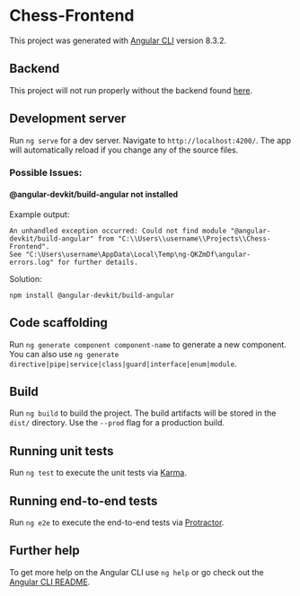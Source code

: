 # Chess-Frontend

This project was generated with [Angular CLI](https://github.com/angular/angular-cli) version 8.3.2.

## Backend

This project will not run properly without the backend found [here](https://github.com/jnewmaninpa/Chess-Backend).

## Development server

Run `ng serve` for a dev server. Navigate to `http://localhost:4200/`. The app will automatically reload if you change any of the source files.

### Possible Issues:

#### @angular-devkit/build-angular not installed
Example output:

```
An unhandled exception occurred: Could not find module "@angular-devkit/build-angular" from "C:\\Users\\username\\Projects\\Chess-Frontend".
See "C:\Users\username\AppData\Local\Temp\ng-QKZmDf\angular-errors.log" for further details.
```

Solution:

`npm install @angular-devkit/build-angular`

## Code scaffolding

Run `ng generate component component-name` to generate a new component. You can also use `ng generate directive|pipe|service|class|guard|interface|enum|module`.

## Build

Run `ng build` to build the project. The build artifacts will be stored in the `dist/` directory. Use the `--prod` flag for a production build.

## Running unit tests

Run `ng test` to execute the unit tests via [Karma](https://karma-runner.github.io).

## Running end-to-end tests

Run `ng e2e` to execute the end-to-end tests via [Protractor](http://www.protractortest.org/).

## Further help

To get more help on the Angular CLI use `ng help` or go check out the [Angular CLI README](https://github.com/angular/angular-cli/blob/master/README.md).
